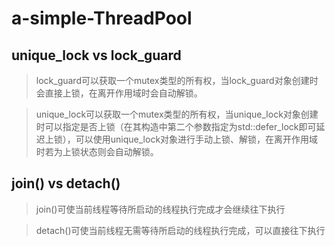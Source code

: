 # a-simple-ThreadPool

## unique_lock vs lock_guard

>lock_guard可以获取一个mutex类型的所有权，当lock_guard对象创建时会直接上锁，在离开作用域时会自动解锁。

>unique_lock可以获取一个mutex类型的所有权，当unique_lock对象创建时可以指定是否上锁（在其构造中第二个参数指定为std::defer_lock即可延迟上锁），可以使用unique_lock对象进行手动上锁、解锁，在离开作用域时若为上锁状态则会自动解锁。


## join() vs detach()

>join()可使当前线程等待所启动的线程执行完成才会继续往下执行

>detach()可使当前线程无需等待所启动的线程执行完成，可以直接往下执行



